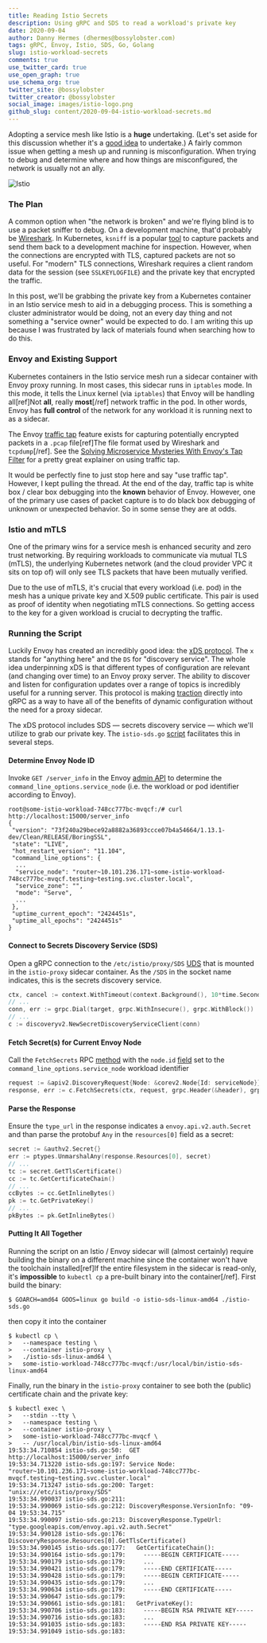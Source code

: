 ```yaml
---
title: Reading Istio Secrets
description: Using gRPC and SDS to read a workload's private key
date: 2020-09-04
author: Danny Hermes (dhermes@bossylobster.com)
tags: gRPC, Envoy, Istio, SDS, Go, Golang
slug: istio-workload-secrets
comments: true
use_twitter_card: true
use_open_graph: true
use_schema_org: true
twitter_site: @bossylobster
twitter_creator: @bossylobster
social_image: images/istio-logo.png
github_slug: content/2020-09-04-istio-workload-secrets.md
---
```


Adopting a service mesh like Istio is a **huge** undertaking. (Let's set aside
for this discussion whether it's a [good idea][1] to undertake.) A fairly
common issue when getting a mesh up and running is misconfiguration. When
trying to debug and determine where and how things are misconfigured, the
network is usually not an ally.

![Istio](/images/istio-whitelogo-bluebackground-framed.svg)

### The Plan

A common option when "the network is broken" and we're flying blind is to use
a packet sniffer to debug. On a development machine, that'd probably be
[Wireshark][2]. In Kubernetes, `ksniff` is a popular [tool][3] to capture
packets and send them back to a development machine for inspection. However,
when the connections are encrypted with TLS, captured packets are not so
useful. For "modern" TLS connections, Wireshark requires a client random data
for the session (see `SSLKEYLOGFILE`) and the private key that encrypted the
traffic.

In this post, we'll be grabbing the private key from a Kubernetes container
in an Istio service mesh to aid in a debugging process. This is something a
cluster administrator would be doing, not an every day thing and not something
a "service owner" would be expected to do. I am writing this up because I
was frustrated by lack of materials found when searching how to do this.

### Envoy and Existing Support

Kubernetes containers in the Istio service mesh run a sidecar container with
Envoy proxy running. In most cases, this sidecar runs in `iptables` mode.
In this mode, it tells the Linux kernel (via `iptables`) that Envoy will be
handling all[ref]Not **all**, really **most**[/ref] network traffic in the
pod. In other words, Envoy has **full control** of the network for any workload
it is running next to as a sidecar.

The Envoy [traffic tap][4] feature exists for capturing potentially encrypted
packets in a `.pcap` file[ref]The file format used by Wireshark and
`tcpdump`[/ref]. See the
[Solving Microservice Mysteries With Envoy's Tap Filter][5] for a pretty great
explainer on using traffic tap.

It would be perfectly fine to just stop here and say "use traffic tap".
However, I kept pulling the thread. At the end of the day, traffic tap is
white box / clear box debugging into the **known** behavior of Envoy. However,
one of the primary use cases of packet capture is to do black box debugging
of unknown or unexpected behavior. So in some sense they are at odds.

### Istio and mTLS

One of the primary wins for a service mesh is enhanced security and zero trust
networking. By requiring workloads to communicate via mutual TLS (mTLS),
the underlying Kubernetes network (and the cloud provider VPC it sits on top
of) will only see TLS packets that have been mutually verified.

Due to the use of mTLS, it's crucial that every workload (i.e. pod) in the
mesh has a unique private key and X.509 public certificate. This pair is used
as proof of identity when negotiating mTLS connections. So getting access to
the key for a given workload is crucial to decrypting the traffic.

### Running the Script

Luckily Envoy has created an incredibly good idea: the [xDS protocol][6].
The `x` stands for "anything here" and the `DS` for "discovery service". The
whole idea underpinning xDS is that different types of configuration are
relevant (and changing over time) to an Envoy proxy server. The ability
to discover and listen for configuration updates over a range of topics is
incredibly useful for a running server. This protocol is making [traction][7]
directly into gRPC as a way to have all of the benefits of dynamic
configuration without the need for a proxy sidecar.

The xDS protocol includes SDS &mdash; secrets discovery service &mdash; which
we'll utilize to grab our private key. The `istio-sds.go` [script][100]
facilitates this in several steps.

#### Determine Envoy Node ID

Invoke `GET /server_info` in the Envoy [admin API][8] to determine the
`command_line_options.service_node` (i.e. the workload or pod identifier
according to Envoy).

```
root@some-istio-workload-748cc777bc-mvqcf:/# curl http://localhost:15000/server_info
{
 "version": "73f240a29bece92a8882a36893ccce07b4a54664/1.13.1-dev/Clean/RELEASE/BoringSSL",
 "state": "LIVE",
 "hot_restart_version": "11.104",
 "command_line_options": {
  ...
  "service_node": "router~10.101.236.171~some-istio-workload-748cc777bc-mvqcf.testing~testing.svc.cluster.local",
  "service_zone": "",
  "mode": "Serve",
  ...
 },
 "uptime_current_epoch": "2424451s",
 "uptime_all_epochs": "2424451s"
}
```

#### Connect to Secrets Discovery Service (SDS)

Open a gRPC connection to the `/etc/istio/proxy/SDS` [UDS][9] that is
mounted in the `istio-proxy` sidecar container. As the `/SDS` in the socket
name indicates, this is the secrets discovery service.

```go
ctx, cancel := context.WithTimeout(context.Background(), 10*time.Second)
// ...
conn, err := grpc.Dial(target, grpc.WithInsecure(), grpc.WithBlock())
// ...
c := discoveryv2.NewSecretDiscoveryServiceClient(conn)
```

#### Fetch Secret(s) for Current Envoy Node

Call the `FetchSecrets` RPC [method][10] with the `node.id` [field][11]
set to the `command_line_options.service_node` workload identifier

```go
request := &apiv2.DiscoveryRequest{Node: &corev2.Node{Id: serviceNode}}
response, err := c.FetchSecrets(ctx, request, grpc.Header(&header), grpc.Trailer(&trailer))
```

#### Parse the Response

Ensure the `type_url` in the response indicates a
`envoy.api.v2.auth.Secret` and than parse the protobuf `Any` in the
`resources[0]` field as a secret:

```go
secret := &authv2.Secret{}
err := ptypes.UnmarshalAny(response.Resources[0], secret)
// ...
tc := secret.GetTlsCertificate()
cc := tc.GetCertificateChain()
// ...
ccBytes := cc.GetInlineBytes()
pk := tc.GetPrivateKey()
// ...
pkBytes := pk.GetInlineBytes()
```

#### Putting It All Together

<!-- For posterity

```
$ go version
go version go1.15.1 linux/amd64
$
$ git --git-dir ${GOPATH}/src/github.com/envoyproxy/go-control-plane/.git log -1
commit b304c9d56d80fc38b0685bbb42bee68e8270337a (HEAD -> master, origin/master, origin/HEAD)
Author: go-control-plane(CircleCI) <go-control-plane@users.noreply.github.com>
Date:   Fri Sep 4 02:38:16 2020 +0000

    Mirrored from envoyproxy/envoy @ 9d466c71ab217317d3e989b261eb496877348a47

    Signed-off-by: go-control-plane(CircleCI) <go-control-plane@users.noreply.github.com>
```
-->

Running the script on an Istio / Envoy sidecar will (almost certainly)
require building the binary on a different machine since the container
won't have the toolchain installed[ref]If the entire filesystem in the sidecar
is read-only, it's **impossible** to `kubectl cp` a pre-built binary into the
container[/ref]. First build the binary:

```
$ GOARCH=amd64 GOOS=linux go build -o istio-sds-linux-amd64 ./istio-sds.go
```

then copy it into the container

```
$ kubectl cp \
>   --namespace testing \
>   --container istio-proxy \
>   ./istio-sds-linux-amd64 \
>   some-istio-workload-748cc777bc-mvqcf:/usr/local/bin/istio-sds-linux-amd64
```

Finally, run the binary in the `istio-proxy` container to see both the
(public) certificate chain and the private key:

```
$ kubectl exec \
>   --stdin --tty \
>   --namespace testing \
>   --container istio-proxy \
>   some-istio-workload-748cc777bc-mvqcf \
>   -- /usr/local/bin/istio-sds-linux-amd64
19:53:34.710854 istio-sds.go:50:  GET http://localhost:15000/server_info
19:53:34.713220 istio-sds.go:197: Service Node: "router~10.101.236.171~some-istio-workload-748cc777bc-mvqcf.testing~testing.svc.cluster.local"
19:53:34.713247 istio-sds.go:200: Target: "unix:///etc/istio/proxy/SDS"
19:53:34.990037 istio-sds.go:211:
19:53:34.990069 istio-sds.go:212: DiscoveryResponse.VersionInfo: "09-04 19:53:34.715"
19:53:34.990097 istio-sds.go:213: DiscoveryResponse.TypeUrl: "type.googleapis.com/envoy.api.v2.auth.Secret"
19:53:34.990128 istio-sds.go:176: DiscoveryResponse.Resources[0].GetTlsCertificate()
19:53:34.990145 istio-sds.go:177:   GetCertificateChain():
19:53:34.990164 istio-sds.go:179:     -----BEGIN CERTIFICATE-----
19:53:34.990179 istio-sds.go:179:     ...
19:53:34.990421 istio-sds.go:179:     -----END CERTIFICATE-----
19:53:34.990428 istio-sds.go:179:     -----BEGIN CERTIFICATE-----
19:53:34.990435 istio-sds.go:179:     ...
19:53:34.990634 istio-sds.go:179:     -----END CERTIFICATE-----
19:53:34.990647 istio-sds.go:179:
19:53:34.990661 istio-sds.go:181:   GetPrivateKey():
19:53:34.990706 istio-sds.go:183:     -----BEGIN RSA PRIVATE KEY-----
19:53:34.990716 istio-sds.go:183:     ...
19:53:34.991035 istio-sds.go:183:     -----END RSA PRIVATE KEY-----
19:53:34.991049 istio-sds.go:183:
```

[1]: https://twitter.com/rakyll/status/1173663473357574144
[2]: https://www.wireshark.org/
[3]: https://github.com/eldadru/ksniff
[4]: https://www.envoyproxy.io/docs/envoy/latest/operations/traffic_tapping
[5]: https://medium.com/@mtchkll/solving-microservice-mysteries-with-envoys-tap-filter-fd159c36d0af
[6]: https://www.envoyproxy.io/docs/envoy/latest/api-docs/xds_protocol
[7]: https://cloud.google.com/blog/products/networking/traffic-director-supports-proxyless-grpc
[8]: https://www.envoyproxy.io/docs/envoy/latest/operations/admin#get--server_info
[9]: https://en.wikipedia.org/wiki/Unix_domain_socket
[10]: https://github.com/envoyproxy/envoy/blob/9d466c71ab217317d3e989b261eb496877348a47/api/envoy/service/discovery/v2/sds.proto#L32
[11]: https://github.com/envoyproxy/envoy/blob/9d466c71ab217317d3e989b261eb496877348a47/api/envoy/api/v2/discovery.proto#L35
[100]: /code/istio-sds.go
[101]: https://github.com/envoyproxy/go-control-plane/tree/b304c9d56d80fc38b0685bbb42bee68e8270337a/envoy/api/v2/core
[102]: https://github.com/envoyproxy/envoy/blob/9d466c71ab217317d3e989b261eb496877348a47/api/envoy/api/v2/auth/secret.proto#L37
[103]: x
[104]: x
[105]: x
[106]: x
[107]: x
